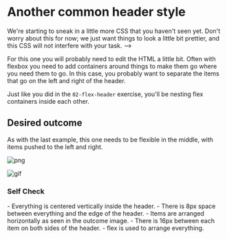 # Another common header style

We're starting to sneak in a little more CSS that you haven't seen yet. Don't worry about this for now; we just want things to look a little bit prettier, and this CSS will not interfere with your task. -->

For this one you will probably need to edit the HTML a little bit. Often with flexbox you need to add containers around things to make them go where you need them to go. In this case, you probably want to separate the items that go on the left and right of the header.

Just like you did in the `02-flex-header` exercise, you'll be nesting flex containers inside each other.

## Desired outcome

As with the last example, this one needs to be flexible in the middle, with items pushed to the left and right.

![png](./desired-outcome.png)

![gif](./desired-outcome.gif)

### Self Check

<!--[CHECK]-->- Everything is centered vertically inside the header.
<!--[CHECK]-->- There is 8px space between everything and the edge of the header.
<!--[CHECK]-->- Items are arranged horizontally as seen in the outcome image.
<!--[CHECK]-->- There is 16px between each item on both sides of the header.
<!--[CHECK]-->- flex is used to arrange everything.

